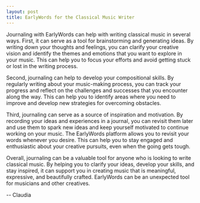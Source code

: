 ```yaml
---
layout: post
title: EarlyWords for the Classical Music Writer
---
```

Journaling with EarlyWords can help with writing classical music in several ways. First, it can serve as a tool for brainstorming and generating ideas. By writing down your thoughts and feelings, you can clarify your creative vision and identify the themes and emotions that you want to explore in your music. This can help you to focus your efforts and avoid getting stuck or lost in the writing process.

Second, journaling can help to develop your compositional skills. By regularly writing about your music-making process, you can track your progress and reflect on the challenges and successes that you encounter along the way. This can help you to identify areas where you need to improve and develop new strategies for overcoming obstacles.

Third, journaling can serve as a source of inspiration and motivation. By recording your ideas and experiences in a journal, you can revisit them later and use them to spark new ideas and keep yourself motivated to continue working on your music. The EarlyWords platform allows you to revisit your words whenever you desire. This can help you to stay engaged and enthusiastic about your creative pursuits, even when the going gets tough.

Overall, journaling can be a valuable tool for anyone who is looking to write classical music. By helping you to clarify your ideas, develop your skills, and stay inspired, it can support you in creating music that is meaningful, expressive, and beautifully crafted. EarlyWords can be an unexpected tool for musicians and other creatives.

-- Claudia
